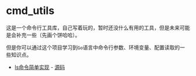 # cmd_utils

这是一个命令行工具库，自己写着玩的，暂时还没什么有用的工具，但是未来可能是会补充一些（先画个饼哈哈）。

但是你可以通过这个项目学习到`Go`语言中命令行参数、环境变量、配置读取的一些知识点。

* [ls命令简单实现](https://mp.weixin.qq.com/s/GMhYFPwAaH90gQvsTvzN_Q) - [源码](/ls)